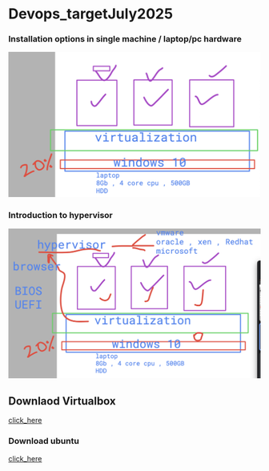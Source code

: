 # Devops_targetJuly2025

### Installation options in single machine / laptop/pc hardware

<img src="install1.png">

### Introduction to hypervisor 

<img src="hyp1.png">

## Downlaod Virtualbox 

[click_here](https://www.virtualbox.org/wiki/Downloads)

### Download ubuntu 

[click_here](https://ubuntu.com/download/desktop)

